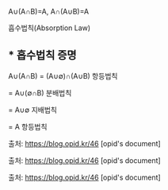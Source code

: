 A∪(A∩B)=A,   A∩(A∪B)=A

흡수법칙(Absorption Law)


## * 흡수법칙 증명

A∪(A∩B) = (A∪∅)∩(A∪B)    항등법칙

  = A∪(∅∩B)            분배법칙

  = A∪∅                  지배법칙

  = A                        항등법칙



출처: https://blog.opid.kr/46 [opid's document]


출처: https://blog.opid.kr/46 [opid's document]

출처: https://blog.opid.kr/46 [opid's document]


